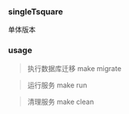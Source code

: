 ### singleTsquare
  单体版本
### usage
> 执行数据库迁移
> make migrate

> 运行服务
> make run

> 清理服务
> make clean

